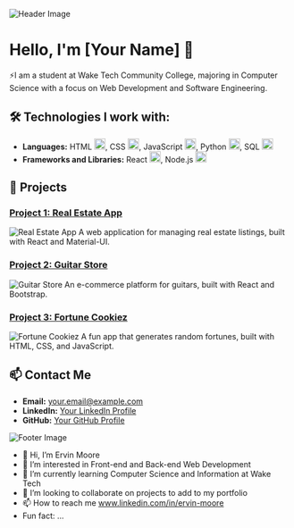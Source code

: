 ![Header Image](path/to/your/header/image.jpg)

# Hello, I'm [Your Name] 👋

⚡I am a student at Wake Tech Community College, majoring in Computer Science with a focus on Web Development and Software Engineering.

## 🛠 Technologies I work with:

- **Languages:** HTML <img src="[path/to/html/logo.png](https://www.google.com/url?sa=i&url=https%3A%2F%2Fmosaic-lille.fr%2F%3Fo%3Ddownload-free-photo-of-logo-html-html5-icon-free-rr-e1B24JCY&psig=AOvVaw2MRnbkK9ydBVzfzGJNjkrL&ust=1717189412021000&source=images&cd=vfe&opi=89978449&ved=0CBEQjRxqFwoTCMiyzJqjtoYDFQAAAAAdAAAAABAJ)" width="20"/>, CSS <img src="[path/to/css/logo.png](https://www.google.com/url?sa=i&url=https%3A%2F%2F1000logos.net%2Fcss-logo%2F&psig=AOvVaw0RZuaMItJQKfFXj8gj1_t7&ust=1717189497931000&source=images&cd=vfe&opi=89978449&ved=0CBIQjRxqFwoTCPDo-sSjtoYDFQAAAAAdAAAAABAJ)" width="20"/>, JavaScript <img src="[path/to/js/logo.png](https://www.google.com/url?sa=i&url=https%3A%2F%2Fgiphy.com%2Fstickers%2Faluraonline-js-java-tbryr3T62vOH4MwiE5&psig=AOvVaw0C_GUnsiYYgTbQ0jN8bgFK&ust=1717189562337000&source=images&cd=vfe&opi=89978449&ved=0CBEQjRxqFwoTCIDgwOGjtoYDFQAAAAAdAAAAABA5)" width="20"/>, Python <img src="[path/to/python/logo.png](https://www.google.com/url?sa=i&url=https%3A%2F%2Fwww.reddit.com%2Fr%2FBlockbench%2Fcomments%2F14ud63q%2Fpython_icon%2F&psig=AOvVaw1LzfIt8Qk2UAHLHezMYRjP&ust=1717189627044000&source=images&cd=vfe&opi=89978449&ved=0CBEQjRxqFwoTCNjxmYCktoYDFQAAAAAdAAAAABAE)" width="20"/>, SQL <img src="[path/to/sql/logo.png](https://www.google.com/url?sa=i&url=https%3A%2F%2Ficonduck.com%2Ficons%2F2636%2Fsql-database-generic&psig=AOvVaw38ipHspptG2PXv7HLO4Csx&ust=1717189684251000&source=images&cd=vfe&opi=89978449&ved=0CBIQjRxqFwoTCLDO5pqktoYDFQAAAAAdAAAAABAE)" width="20"/>
- **Frameworks and Libraries:** React <img src="[path/to/react/logo.png](https://www.google.com/url?sa=i&url=https%3A%2F%2Fgiphy.com%2Fstickers%2Fesveo-react-reactjs-spinner-RJzm826vu7WbJvBtxX&psig=AOvVaw267mvSHpiCJngq8U866Cjv&ust=1717189749512000&source=images&cd=vfe&opi=89978449&ved=0CBEQjRxqFwoTCOCY6bmktoYDFQAAAAAdAAAAABAE)" width="20"/>, Node.js <img src="[path/to/nodejs/logo.png](https://www.google.com/url?sa=i&url=https%3A%2F%2Fgiphy.com%2Fstickers%2Fdevrock-node-nodejs-edr-kdFc8fubgS31b8DsVu&psig=AOvVaw06AwVX_X92DGXfsWwp5JKq&ust=1717189773293000&source=images&cd=vfe&opi=89978449&ved=0CBEQjRxqFwoTCOiTqsWktoYDFQAAAAAdAAAAABAV)" width="20"/>

## 🌟 Projects

### [Project 1: Real Estate App](https://github.com/yourusername/real-estate-app)
![Real Estate App](path/to/your/project1/image.jpg)
A web application for managing real estate listings, built with React and Material-UI.

### [Project 2: Guitar Store](https://github.com/yourusername/guitar-store)
![Guitar Store](path/to/your/project2/image.jpg)
An e-commerce platform for guitars, built with React and Bootstrap.

### [Project 3: Fortune Cookiez](https://github.com/yourusername/fortune-cookiez)
![Fortune Cookiez](path/to/your/project3/image.jpg)
A fun app that generates random fortunes, built with HTML, CSS, and JavaScript.

## 📫 Contact Me

- **Email:** [your.email@example.com](mailto:your.email@example.com)
- **LinkedIn:** [Your LinkedIn Profile](https://www.linkedin.com/in/yourusername)
- **GitHub:** [Your GitHub Profile](https://github.com/yourusername)

![Footer Image](path/to/your/footer/image.jpg)

- 👋 Hi, I’m Ervin Moore
- 👀 I’m interested in Front-end and Back-end Web Development
- 🌱 I’m currently learning Computer Science and Information at Wake Tech
- 💞️ I’m looking to collaborate on projects to add to my portfolio
- 📫 How to reach me www.linkedin.com/in/ervin-moore
-  Fun fact: ...

<!---
ejmoore99/ejmoore99 is a ✨ special ✨ repository because its `README.md` (this file) appears on your GitHub profile.
You can click the Preview link to take a look at your changes.
--->
